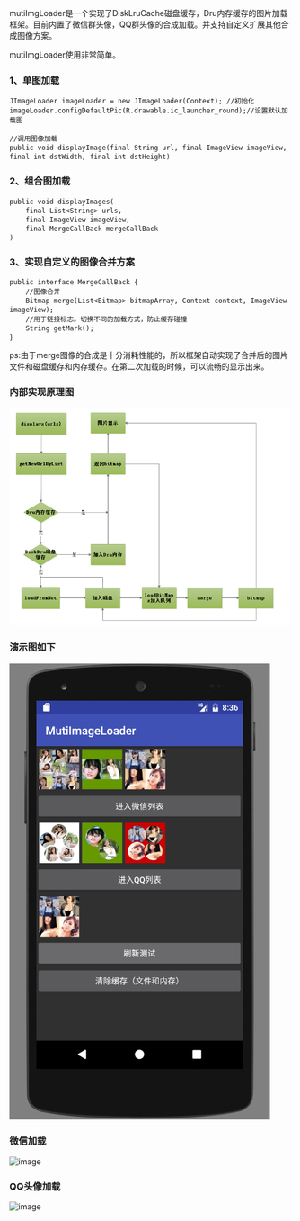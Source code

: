 mutiImgLoader是一个实现了DiskLruCache磁盘缓存，Dru内存缓存的图片加载框架。目前内置了微信群头像，QQ群头像的合成加载。并支持自定义扩展其他合成图像方案。

mutiImgLoader使用非常简单。

### 1、单图加载


```
JImageLoader imageLoader = new JImageLoader(Context); //初始化
imageLoader.configDefaultPic(R.drawable.ic_launcher_round);//设置默认加载图

//调用图像加载
public void displayImage(final String url, final ImageView imageView, final int dstWidth, final int dstHeight)

```

### 2、组合图加载


```
public void displayImages(
    final List<String> urls,
    final ImageView imageView, 
    final MergeCallBack mergeCallBack
)

```
### 3、实现自定义的图像合并方案

```
public interface MergeCallBack {
    //图像合并
    Bitmap merge(List<Bitmap> bitmapArray, Context context, ImageView imageView);
    //用于链接标志。切换不同的加载方式，防止缓存碰撞
    String getMark();
}

```

ps:由于merge图像的合成是十分消耗性能的，所以框架自动实现了合并后的图片文件和磁盘缓存和内存缓存。在第二次加载的时候，可以流畅的显示出来。

### 内部实现原理图

![image](./screenshot/2.png)

### 演示图如下

![image](./screenshot/1.png)

### 微信加载
![image](./screenshot/3.gif)
### QQ头像加载
![image](./screenshot/4.gif)
